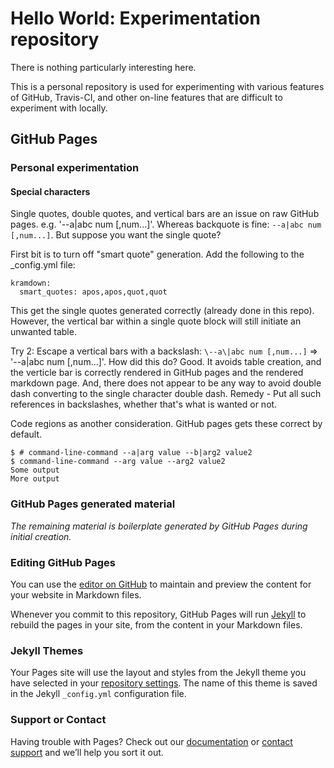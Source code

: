# Hello World: Experimentation repository

There is nothing particularly interesting here.

This is a personal repository is used for experimenting with various features of GitHub, Travis-CI, and other on-line features that are difficult to experiment with locally. 

## GitHub Pages

### Personal experimentation

#### Special characters

Single quotes, double quotes, and vertical bars are an issue on raw GitHub pages. e.g. '--a|abc num [,num...]'. Whereas backquote is fine: `--a|abc num [,num...]`. But suppose you want the single quote?

First bit is to turn off "smart quote" generation. Add the following to the _config.yml file:
```
kramdown:
  smart_quotes: apos,apos,quot,quot
```

This get the single quotes generated correctly (already done in this repo). However, the vertical bar within a single quote block will still initiate an unwanted table. 

Try 2: Escape a vertical bars with a backslash: `\--a\|abc num [,num...]` => '--a\|abc num [,num...]'. How did this do? Good. It avoids table creation, and the verticle bar is correctly rendered in GitHub pages and the rendered markdown page. And, there does not appear to be any way to avoid double dash converting to the single character double dash. Remedy - Put all such references in backslashes, whether that's what is wanted or not.

Code regions as another consideration. GitHub pages gets these correct by default.
```
$ # command-line-command --a|arg value --b|arg2 value2
$ command-line-command --arg value --arg2 value2
Some output
More output
```

### GitHub Pages generated material

*The remaining material is boilerplate generated by GitHub Pages during initial creation.*

### Editing GitHub Pages

You can use the [editor on GitHub](https://github.com/jondegenhardt/helloworld/edit/master/README.md) to maintain and preview the content for your website in Markdown files.

Whenever you commit to this repository, GitHub Pages will run [Jekyll](https://jekyllrb.com/) to rebuild the pages in your site, from the content in your Markdown files.

### Jekyll Themes

Your Pages site will use the layout and styles from the Jekyll theme you have selected in your [repository settings](https://github.com/jondegenhardt/helloworld/settings). The name of this theme is saved in the Jekyll `_config.yml` configuration file.

### Support or Contact

Having trouble with Pages? Check out our [documentation](https://help.github.com/categories/github-pages-basics/) or [contact support](https://github.com/contact) and we’ll help you sort it out.
